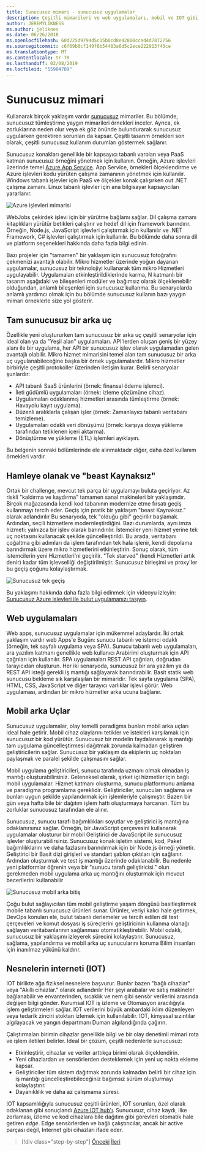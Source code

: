 ```yaml
---
title: Sunucusuz mimari - sunucusuz uygulamalar
description: Çeşitli mimarileri ve web uygulamaları, mobil ve IOT gibi sunucusuz mimarileri tarafından desteklenen uygulamaların incelenmesi.
author: JEREMYLIKNESS
ms.author: jeliknes
ms.date: 06/26/2018
ms.openlocfilehash: 60d225d9794d5c15b0cd8e42800ccad4d7872756
ms.sourcegitcommit: c6f69b0cf149f6b54483a6d5c2ece222913f43ce
ms.translationtype: MT
ms.contentlocale: tr-TR
ms.lasthandoff: 02/08/2019
ms.locfileid: "55904789"
---
```

# <a name="serverless-architecture"></a>Sunucusuz mimari

Kullanarak birçok yaklaşım vardır [sunucusuz](http://azure.com/serverless) mimariler. Bu bölümde, sunucusuz tümleştirme yaygın mimarileri örnekleri inceler. Ayrıca, ek zorluklarına neden olur veya ek göz önünde bulundurarak sunucusuz uygularken gerektiren sorunları da kapsar. Çeşitli tasarım örnekleri son olarak, çeşitli sunucusuz kullanım durumları göstermek sağlanır.

Sunucusuz konakları genellikle bir kapsayıcı tabanlı varolan veya PaaS katman sunucusuz örneğini yönetmek için kullanın. Örneğin, Azure işlevleri üzerinde temel [Azure App Service](https://docs.microsoft.com/azure/app-service/). App Service, örnekleri ölçeklendirme ve Azure işlevleri kodu yürüten çalışma zamanının yönetmek için kullanılır. Windows tabanlı işlevler için PaaS ve ölçekler konak çalışırken out .NET çalışma zamanı. Linux tabanlı işlevler için ana bilgisayar kapsayıcıları yararlanır.

![Azure işlevleri mimarisi](./media/azure-functions-architecture.png)

WebJobs çekirdek işlevi için bir yürütme bağlamı sağlar. Dil çalışma zamanı kitaplıkları yürütür betikleri çalıştırır ve hedef dil için framework barındırır. Örneğin, Node.js, JavaScript işlevleri çalıştırmak için kullanılır ve .NET Framework, C# işlevleri çalıştırmak için kullanılır. Bu bölümde daha sonra dil ve platform seçenekleri hakkında daha fazla bilgi edinin.

Bazı projeler için "tamamen" bir yaklaşım için sunucusuz fotoğrafını çekmenizi avantajlı olabilir. Mikro hizmetler üzerinde yoğun dayanan uygulamalar, sunucusuz bir teknolojiyi kullanarak tüm mikro Hizmetleri uygulayabilir. Uygulamaları etkinleştirildiklerinde karma, N katmanlı bir tasarım aşağıdaki ve bileşenleri modüler ve bağımsız olarak ölçeklenebilir olduğundan, anlamlı bileşenleri için sunucusuz kullanma. Bu senaryolarda anlamlı yardımcı olmak için bu bölümde sunucusuz kullanın bazı yaygın mimari örneklerle size yol gösterir.

## <a name="full-serverless-back-end"></a>Tam sunucusuz bir arka uç

Özellikle yeni oluştururken tam sunucusuz bir arka uç çeşitli senaryolar için ideal olan ya da "Yeşil alan" uygulamaları. API'lerden oluşan geniş bir yüzey alanı ile bir uygulama, her API bir sunucusuz işlev olarak uygulamadan gelen avantajlı olabilir. Mikro hizmet mimarisini temel alan tam sunucusuz bir arka uç uygulanabileceğine başka bir örnek uygulamalardır. Mikro hizmetler birbiriyle çeşitli protokoller üzerinden iletişim kurar. Belirli senaryolar şunlardır:

* API tabanlı SaaS ürünlerini (örnek: finansal ödeme işlemci).
* İleti güdümlü uygulamaları (örnek: izleme çözümüne cihaz).
* Uygulamaları odaklanmış hizmetleri arasında tümleştirme (örnek: Havayolu kayıt uygulama).
* Düzenli aralıklarla çalışan işler (örnek: Zamanlayıcı tabanlı veritabanı temizleme).
* Uygulamaları odaklı veri dönüşümü (örnek: karşıya dosya yükleme tarafından tetiklenen içeri aktarma).
* Dönüştürme ve yükleme (ETL) işlemleri ayıklayın.

Bu belgenin sonraki bölümlerinde ele alınmaktadır diğer, daha özel kullanım örnekleri vardır.

## <a name="monoliths-and-starving-the-beast"></a>Hamleye olanak ve "beast Kaynaksız"

Ortak bir challenge, mevcut tek parça bir uygulamayı buluta geçiriyor. Az riskli "kaldırma ve kaydırma" tamamen sanal makineleri bir yaklaşımdır. Birçok mağazasında kendi kod tabanının modernize etme fırsatı geçiş kullanmayı tercih eder. Geçiş için pratik bir yaklaşım "beast Kaynaksız." olarak adlandırılır Bu senaryoda, tek "olduğu gibi" geçirilir başlamak. Ardından, seçili hizmetlere modernleştirdiğini. Bazı durumlarda, aynı imza hizmeti: yalnızca bir işlev olarak barındırılır. İstemciler yeni hizmet yerine tek uç noktasını kullanacak şekilde güncelleştirildi. Bu arada, veritabanı çoğaltma gibi adımları da işlem tarafından tek hala işlenir, kendi depolama barındırmak üzere mikro hizmetlerini etkinleştirin. Sonuç olarak, tüm istemcilerin yeni Hizmetleri'ni geçirilir. "Tek starved" (kendi Hizmetleri artık denir) kadar tüm işlevselliği değiştirilmiştir. Sunucusuz birleşimi ve proxy'ler bu geçiş çoğunu kolaylaştırmak.

![Sunucusuz tek geçiş](./media/serverless-monolith-migration.png)

Bu yaklaşımı hakkında daha fazla bilgi edinmek için videoyu izleyin: [Sunucusuz Azure işlevleri ile bulut uygulamanızı taşıyın](https://channel9.msdn.com/Events/Connect/2017/E102).

## <a name="web-apps"></a>Web uygulamaları

Web apps, sunucusuz uygulamalar için mükemmel adaylardır. İki ortak yaklaşım vardır web Apps'e Bugün: sunucu tabanlı ve istemci odaklı (örneğin, tek sayfalı uygulama veya SPA). Sunucu tabanlı web uygulamaları, ara yazılım katmanı genellikle web kullanıcı Arabirimi oluşturmak için API çağrıları için kullanılır. SPA uygulamaları REST API çağrıları, doğrudan tarayıcıdan oluşturun. Her iki senaryoda, sunucusuz bir ara yazılım ya da REST API isteği gerekli iş mantığı sağlayarak barındırabilir. Basit statik web sunucusu bekleme sık karşılaşılan bir mimaridir. Tek sayfa uygulama (SPA), HTML, CSS, JavaScript ve diğer tarayıcı varlıklar işlevi görür. Web uygulaması, ardından bir mikro hizmetler arka ucuna bağlanır.

## <a name="mobile-back-ends"></a>Mobil arka Uçlar

Sunucusuz uygulamalar, olay temelli paradigma bunları mobil arka uçları ideal hale getirir. Mobil cihaz olaylarını tetikler ve istekleri karşılamak için sunucusuz bir kod yürütür. Sunucusuz bir modelin faydalanarak iş mantığı tam uygulama güncelleştirmesi dağıtmak zorunda kalmadan geliştiren geliştiricilerin sağlar. Sunucusuz bir yaklaşım da ekiplerin uç noktaları paylaşmak ve paralel şekilde çalışmasını sağlar.

Mobil uygulama geliştiricileri, sunucu tarafında uzmanı olmak olmadan iş mantığı oluşturabilirsiniz. Geleneksel olarak, şirket içi hizmetler için bağlı mobil uygulamalar. Hizmet katmanı oluşturma, sunucu platformunu anlama ve paradigma programlama gereklidir. Geliştiriciler, sunucuları sağlama ve bunları uygun şekilde yapılandırmak için işlemleriyle çalışmıştır. Bazen bir gün veya hafta bile bir dağıtım işlem hattı oluşturmaya harcanan. Tüm bu zorluklar sunucusuz tarafından ele alınır.

Sunucusuz, sunucu tarafı bağımlılıkları soyutlar ve geliştirici iş mantığına odaklanırsınız sağlar. Örneğin, bir JavaScript çerçevesini kullanarak uygulamalar oluşturur bir mobil Geliştirici de JavaScript ile sunucusuz işlevler oluşturabilirsiniz. Sunucusuz konak işletim sistemi, kod, Paket bağımlılıklarını ve daha fazlasını barındırmak için bir Node.js örneği yönetir. Geliştirici bir Basit dizi girişleri ve standart şablon çıktıları için sağlanır. Ardından oluşturmak ve test iş mantığı üzerinde odaklanabilir. Bu nedenle yeni platformlar öğrenin veya bir "sunucu tarafı geliştiricisi." olun gerekmeden mobil uygulama arka uç mantığını oluşturmak için mevcut becerilerini kullanabilir

![Sunucusuz mobil arka bitiş](./media/serverless-mobile-backend.png)

Çoğu bulut sağlayıcıları tüm mobil geliştirme yaşam döngüsü basitleştirmek mobile tabanlı sunucusuz ürünleri sunar. Ürünler, veriyi kalıcı hale getirmek, DevOps konuları ele, bulut tabanlı derlemeler ve tercih edilen dil test çerçeveleri ve komut dosyası iş süreçlerini geliştiricinin kullanma olanağı sağlayan veritabanlarının sağlanması otomatikleştirebilir. Mobil odaklı, sunucusuz bir yaklaşımı izleyerek sürecini kolaylaştırır. Sunucusuz, sağlama, yapılandırma ve mobil arka uç sunucularını koruma Bilim insanları için inanılmaz yükünü kaldırır.

## <a name="internet-of-things-iot"></a>Nesnelerin interneti (IOT)

IOT birlikte ağa fiziksel nesnelere başvurur. Bunlar bazen "bağlı cihazlar" veya "Akıllı cihazlar." olarak adlandırılır Her şeyi arabalar ve satış makineler bağlanabilir ve envanterinden, sıcaklık ve nem gibi sensör verilerini arasında değişen bilgi gönder. Kurumsal IOT iş izleme ve Otomasyon aracılığıyla işlem geliştirmeleri sağlar. IOT verilerini büyük ambardaki iklim düzenleyen veya tedarik zinciri stoktan izlemek için kullanılabilir. IOT, kimyasal sızıntılar algılayacak ve yangın departmanı Duman algılandığında çağırın.

Çalıştırmaları birimin cihazlar genellikle bilgi ve bir olay denetimli mimari rota ve işlem iletileri belirler. İdeal bir çözüm, çeşitli nedenlerle sunucusuz:

* Etkinleştirir, cihazlar ve veriler arttıkça birimi olarak ölçeklendirin.
* Yeni cihazlardan ve sensörlerden desteklemek için yeni uç nokta ekleme kapsar.
* Geliştiriciler tüm sistem dağıtmak zorunda kalmadan belirli bir cihaz için iş mantığı güncelleştirebileceğiniz bağımsız sürüm oluşturmayı kolaylaştırır.
* Dayanıklılık ve daha az çalışmama süresi.

IOT kapsamlılığıyla sunucusuz çeşitli ürünleri, IOT sorunları, özel olarak odaklanan gibi sonuçlandı [Azure IOT hub'ı](https://docs.microsoft.com/azure/iot-hub). Sunucusuz, cihaz kaydı, ilke zorlaması, izleme ve kod cihazlara bile dağıtım gibi görevleri otomatik hale getiren *edge*. Edge sensörlerden ve bağlı çalıştırıcılar, ancak bir active parçası değil, Internet gibi cihazları ifade eder.

>[!div class="step-by-step"]
>[Önceki](architecture-approaches.md)
>[İleri](serverless-architecture-considerations.md)
